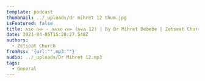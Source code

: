 ```yaml
---
template: podcast
thumbnail: ../_uploads/dr mihret 12 thum.jpg
isFeatured: false
title: አንድ ሰው - ለአንድ ሰው (ክፍል 12) | By Dr Mihret Debebe | Zetseat Church
date: 2021-04-05T15:28:27.548Z
authors:
  - Zetseat Church
fromRss: '{url:"",mp3:""}'
audio: ../_uploads/Dr Mihret 12.mp3
tags:
  - General
---
```

